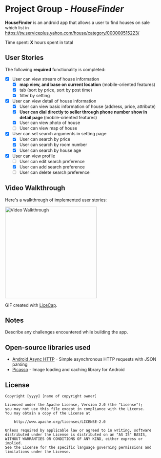 # Project Group - *HouseFinder*

**HouseFinder** is an android app that allows a user to find houses on sale which list in https://tw.serviceplus.yahoo.com/house/category/000000515223/

Time spent: **X** hours spent in total

## User Stories

The following **required** functionality is completed:

* [X] User can view stream of house information
  * [X] **map view, and base on current location** (mobile-oriented features)
  * [X] tab (sort by price, sort by post time)
  * [X] filter by setting
* [X] User can view detail of house information
  * [X] User can view basic information of house (address, price, attribute)
  * [X] **User can dial directly to seller through phone number show in detail page** (mobile-oriented features)
  * [X] User can view photo of house
  * [ ] User can view map of house
* [X] User can set search arguments in setting page
  * [X] User can search by price
  * [X] User can search by room number
  * [X] User can search by house age
* [X] User can view profile
  * [ ] User can edit search preference
  * [X] User can add search preference
  * [ ] User can delete search preference

## Video Walkthrough 

Here's a walkthrough of implemented user stories:

<img src='android_group.gif' title='Video Walkthrough' width='300' alt='Video Walkthrough' />

GIF created with [LiceCap](http://www.cockos.com/licecap/).

## Notes

Describe any challenges encountered while building the app.

## Open-source libraries used

- [Android Async HTTP](https://github.com/loopj/android-async-http) - Simple asynchronous HTTP requests with JSON parsing
- [Picasso](http://square.github.io/picasso/) - Image loading and caching library for Android

## License

    Copyright [yyyy] [name of copyright owner]

    Licensed under the Apache License, Version 2.0 (the "License");
    you may not use this file except in compliance with the License.
    You may obtain a copy of the License at

        http://www.apache.org/licenses/LICENSE-2.0

    Unless required by applicable law or agreed to in writing, software
    distributed under the License is distributed on an "AS IS" BASIS,
    WITHOUT WARRANTIES OR CONDITIONS OF ANY KIND, either express or implied.
    See the License for the specific language governing permissions and
    limitations under the License.
